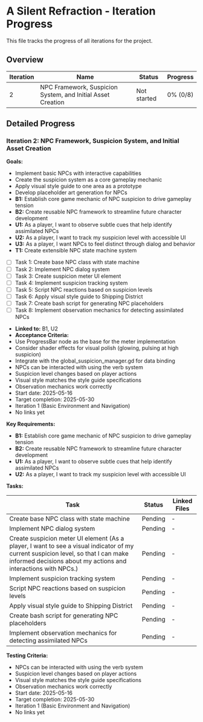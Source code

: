 # A Silent Refraction - Iteration Progress

This file tracks the progress of all iterations for the project.

## Overview

| Iteration | Name | Status | Progress |
|-----------|------|--------|----------|
| 2 | NPC Framework, Suspicion System, and Initial Asset Creation | Not started | 0% (0/8) |

## Detailed Progress

### Iteration 2: NPC Framework, Suspicion System, and Initial Asset Creation

**Goals:**
- Implement basic NPCs with interactive capabilities
- Create the suspicion system as a core gameplay mechanic
- Apply visual style guide to one area as a prototype
- Develop placeholder art generation for NPCs
- **B1:** Establish core game mechanic of NPC suspicion to drive gameplay tension
- **B2:** Create reusable NPC framework to streamline future character development
- **U1:** As a player, I want to observe subtle cues that help identify assimilated NPCs
- **U2:** As a player, I want to track my suspicion level with accessible UI
- **U3:** As a player, I want NPCs to feel distinct through dialog and behavior
- **T1:** Create extensible NPC state machine system
- [ ] Task 1: Create base NPC class with state machine
- [ ] Task 2: Implement NPC dialog system
- [ ] Task 3: Create suspicion meter UI element
- [ ] Task 4: Implement suspicion tracking system
- [ ] Task 5: Script NPC reactions based on suspicion levels
- [ ] Task 6: Apply visual style guide to Shipping District
- [ ] Task 7: Create bash script for generating NPC placeholders
- [ ] Task 8: Implement observation mechanics for detecting assimilated NPCs
- **Linked to:** B1, U2
- **Acceptance Criteria:**
- Use ProgressBar node as the base for the meter implementation
- Consider shader effects for visual polish (glowing, pulsing at high suspicion)
- Integrate with the global_suspicion_manager.gd for data binding
- NPCs can be interacted with using the verb system
- Suspicion level changes based on player actions
- Visual style matches the style guide specifications
- Observation mechanics work correctly
- Start date: 2025-05-16
- Target completion: 2025-05-30
- Iteration 1 (Basic Environment and Navigation)
- No links yet

**Key Requirements:**
- **B1:** Establish core game mechanic of NPC suspicion to drive gameplay tension
- **B2:** Create reusable NPC framework to streamline future character development
- **U1:** As a player, I want to observe subtle cues that help identify assimilated NPCs
- **U2:** As a player, I want to track my suspicion level with accessible UI

**Tasks:**

| Task | Status | Linked Files |
|------|--------|--------------|
| Create base NPC class with state machine | Pending | - |
| Implement NPC dialog system | Pending | - |
| Create suspicion meter UI element (As a player, I want to see a visual indicator of my current suspicion level, so that I can make informed decisions about my actions and interactions with NPCs.) | Pending | - |
| Implement suspicion tracking system | Pending | - |
| Script NPC reactions based on suspicion levels | Pending | - |
| Apply visual style guide to Shipping District | Pending | - |
| Create bash script for generating NPC placeholders | Pending | - |
| Implement observation mechanics for detecting assimilated NPCs | Pending | - |

**Testing Criteria:**
- NPCs can be interacted with using the verb system
- Suspicion level changes based on player actions
- Visual style matches the style guide specifications
- Observation mechanics work correctly
- Start date: 2025-05-16
- Target completion: 2025-05-30
- Iteration 1 (Basic Environment and Navigation)
- No links yet

